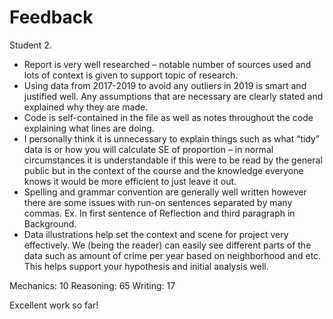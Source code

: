 # Feedback

Student 2.

* Report is very well researched – notable number of sources used and lots of context is given to support topic of research.
* Using data from 2017-2019 to avoid any outliers in 2019 is smart and justified well. Any assumptions that are necessary are clearly stated and explained why they are made.
* Code is self-contained in the file as well as notes throughout the code explaining what lines are doing.
* I personally think it is unnecessary to explain things such as what “tidy” data is or how you will calculate SE of proportion – in normal circumstances it is understandable if this were to be read by the general public but in the context of the course and the knowledge everyone knows it would be more efficient to just leave it out.
* Spelling and grammar convention are generally well written however there are some issues with run-on sentences separated by many commas. Ex. In first sentence of Reflection and third paragraph in Background.
* Data illustrations help set the context and scene for project very effectively. We (being the reader) can easily see different parts of the data such as amount of crime per year based on neighborhood and etc. This helps support your hypothesis and initial analysis well.

Mechanics: 10
Reasoning: 65
Writing: 17

Excellent work so far!
